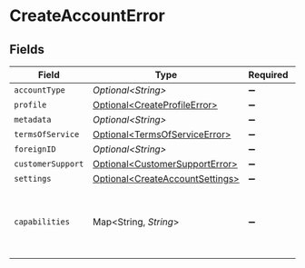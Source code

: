 # CreateAccountError


## Fields

| Field                                                                                | Type                                                                                 | Required                                                                             | Description                                                                          | Example                                                                              |
| ------------------------------------------------------------------------------------ | ------------------------------------------------------------------------------------ | ------------------------------------------------------------------------------------ | ------------------------------------------------------------------------------------ | ------------------------------------------------------------------------------------ |
| `accountType`                                                                        | *Optional\<String>*                                                                  | :heavy_minus_sign:                                                                   | N/A                                                                                  |                                                                                      |
| `profile`                                                                            | [Optional\<CreateProfileError>](../../models/components/CreateProfileError.md)       | :heavy_minus_sign:                                                                   | N/A                                                                                  |                                                                                      |
| `metadata`                                                                           | *Optional\<String>*                                                                  | :heavy_minus_sign:                                                                   | N/A                                                                                  |                                                                                      |
| `termsOfService`                                                                     | [Optional\<TermsOfServiceError>](../../models/components/TermsOfServiceError.md)     | :heavy_minus_sign:                                                                   | N/A                                                                                  |                                                                                      |
| `foreignID`                                                                          | *Optional\<String>*                                                                  | :heavy_minus_sign:                                                                   | N/A                                                                                  |                                                                                      |
| `customerSupport`                                                                    | [Optional\<CustomerSupportError>](../../models/components/CustomerSupportError.md)   | :heavy_minus_sign:                                                                   | N/A                                                                                  |                                                                                      |
| `settings`                                                                           | [Optional\<CreateAccountSettings>](../../models/components/CreateAccountSettings.md) | :heavy_minus_sign:                                                                   | N/A                                                                                  |                                                                                      |
| `capabilities`                                                                       | Map\<String, *String*>                                                               | :heavy_minus_sign:                                                                   | N/A                                                                                  | {<br/>"0": "first element failed validation..."<br/>}                                |